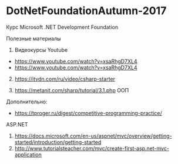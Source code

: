 # DotNetFoundationAutumn-2017
Курс Microsoft .NET Development Foundation

Полезные материалы
1) Видеокурсы Youtube
- https://www.youtube.com/watch?v=xsaRhgD7XL4
- https://www.youtube.com/watch?v=xsaRhgD7XL4

2) https://itvdn.com/ru/video/csharp-starter

3) https://metanit.com/sharp/tutorial/3.1.php ООП

Дополнительно: 
- https://tproger.ru/digest/competitive-programming-practice/


ASP.NET
1) https://docs.microsoft.com/en-us/aspnet/mvc/overview/getting-started/introduction/getting-started
2) http://www.tutorialsteacher.com/mvc/create-first-asp.net-mvc-application
